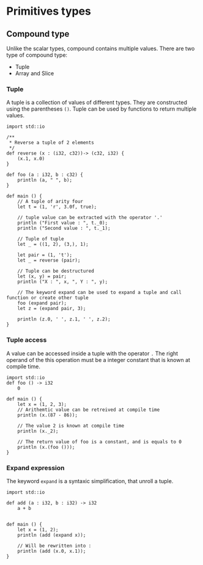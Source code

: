 # Primitives types

## Compound type

Unlike the scalar types, compound contains multiple values. 
There are two type of compound type:
- Tuple
- Array and Slice


### Tuple

A tuple is a collection of values of different types. They are constructed using the parentheses `()`. 
Tuple can be used by functions to return multiple values.

```ymir
import std::io
    
/**
 * Reverse a tuple of 2 elements 
 */
def reverse (x : (i32, c32))-> (c32, i32) {
    (x.1, x.0)
}

def foo (a : i32, b : c32) {
    println (a, " ", b);
}

def main () {
    // A tuple of arity four
    let t = (1, 'r', 3.0f, true);
    
    // tuple value can be extracted with the operator '.'	
    println ("First value : ", t._0); 
    println ("Second value : ", t._1); 
    
    // Tuple of tuple
    let _ = ((1, 2), (3,), 1); 
    
    let pair = (1, 't');
    let _ = reverse (pair);
    
    // Tuple can be destructured 
    let (x, y) = pair;
    println ("X : ", x, ", Y : ", y);
    
    // The keyword expand can be used to expand a tuple and call function or create other tuple 
    foo (expand pair);
    let z = (expand pair, 3); 
    
    println (z.0, ' ', z.1, ' ', z.2);
}
```

### Tuple access

A value can be accessed inside a tuple with the operator `.`
The right operand of the this operation must be a integer constant that is known at compile time.

```ymir
import std::io
def foo () -> i32 
    0

def main () {
    let x = (1, 2, 3);
    // Arithemtic value can be retreived at compile time
	println (x.(87 - 86));
	
	// The value 2 is known at compile time
    println (x._2);
	
	// The return value of foo is a constant, and is equals to 0
    println (x.(foo ()));
}
```

### Expand expression

The keyword `expand` is a syntaxic simplification, that unroll a tuple.

```ymir
import std::io

def add (a : i32, b : i32) -> i32 
	a + b


def main () {
    let x = (1, 2);
	println (add (expand x)); 
	
	// Will be rewritten into : 	
	println (add (x.0, x.1));
}
````
